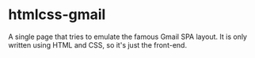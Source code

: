 # htmlcss-gmail
A single page that tries to emulate the famous Gmail SPA layout.
It is only written using HTML and CSS, so it's just the front-end.
